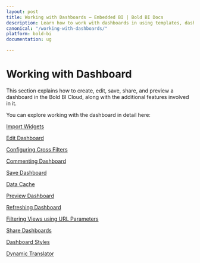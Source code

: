 ```yaml
---
layout: post
title: Working with Dashboards – Embedded BI | Bold BI Docs
description: Learn how to work with dashboards in using templates, dashboard filters, commenting, and refresh in Bold BI deployed in your server.
canonical: "/working-with-dashboards/"
platform: bold-bi
documentation: ug

---
```


# Working with Dashboard

This section explains how to create, edit, save, share, and preview a dashboard in the Bold BI Cloud, along with the additional features involved in it.

You can explore working with the dashboard in detail here:

[Import Widgets](/working-with-dashboards/import-widgets/)

[Edit Dashboard](/working-with-dashboards/edit-existing-dashboard/)

[Configuring Cross Filters](/working-with-dashboards/configuring-cross-filters/)

[Commenting Dashboard](/working-with-dashboards/commenting-dashboard/)

[Save Dashboard](/working-with-dashboards/publish-dashboard/)

[Data Cache](/working-with-dashboards/data-cache/)

[Preview Dashboard](/working-with-dashboards/preview-dashboard/)

[Refreshing Dashboard](/working-with-dashboards/preview-dashboard/refresh-dashboard/)

[Filtering Views using URL Parameters](/working-with-dashboards/preview-dashboard/urlparameters/)

[Share Dashboards](/working-with-dashboards/share-dashboards/)

[Dashboard Styles](/working-with-dashboards/dashboard-styles/)

[Dynamic Translator](/working-with-dashboards/dynamic-translator/)